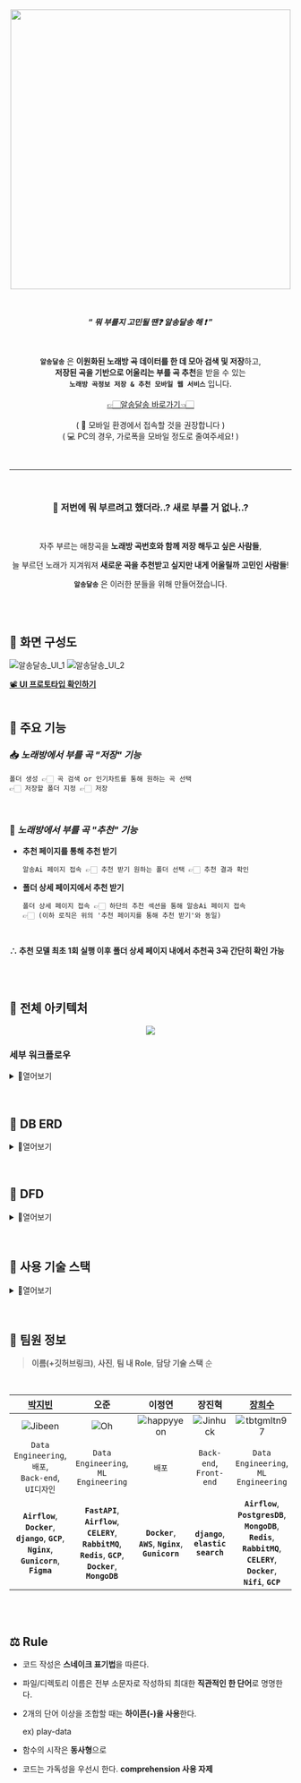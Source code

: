 <div align="center">
	
<br>
<br>

<img src="https://velog.velcdn.com/images/doodjb/post/ddc70aea-c690-4b59-ad1b-484d2b78a842/image.png" width="500"/>

<br>
<br>
<br>

**“ _뭐 부를지 고민될 땐❓ 알송달송 해 ❗_ ”**

<br>

**`알송달송`** 은 **이원화된 노래방 곡 데이터를 한 데 모아 검색 및 저장**하고, <br>
**저장된 곡을 기반으로 어울리는 부를 곡 추천**을 받을 수 있는<br> 
**`노래방 곡정보 저장 & 추천 모바일 웹 서비스`** 입니다. <br>
<br>
<a href="http://alsong-dlsong.com" target="_blank">👉🏻알송달송 바로가기👈🏻</a>
<br>
<br>
( :iphone: 모바일 환경에서 접속할 것을 권장합니다 )<br>
( 💻 PC의 경우, 가로폭을 모바일 정도로 줄여주세요! )


<br>

---
<br>

### 🤔 저번에 뭐 부르려고 했더라..? 새로 부를 거 없나..?

<br>

자주 부르는 애창곡을 **노래방 곡번호와 함께 저장 해두고 싶은 사람들**,

늘 부르던 노래가 지겨워져 **새로운 곡을 추천받고 싶지만 내게 어울릴까 고민인 사람들**!

**`알송달송`** 은 이러한 분들을 위해 만들어졌습니다.

</div>

<br>
<br>

## 🎤 화면 구성도
![알송달송_UI_1](https://velog.velcdn.com/images/doodjb/post/6f4b07f5-e024-482d-9bb4-9b6c12dfd635/image.PNG)
![알송달송_UI_2](https://velog.velcdn.com/images/doodjb/post/e69e2de1-143e-4975-8835-4679859a9e90/image.PNG)

[📽️ **UI 프로토타입 확인하기**](https://www.figma.com/proto/4SBwiDACv8g30oe4ifpTBE/%EC%95%8C%EC%86%A1%EB%8B%AC%EC%86%A1-%EC%99%84%EC%84%B1%EB%B3%B8?embed_host=notion&kind=&node-id=2-684&page-id=0:1&scaling=scale-down&starting-point-node-id=2:684&t=Kd6YvAvIhqwzJLHu-1&mode=design)
<br>
<br>
## 🎤 주요 기능

### 📥 *노래방에서 부를 곡 "저장" 기능*

	폴더 생성 👉🏻 곡 검색 or 인기차트를 통해 원하는 곡 선택
	👉🏻 저장할 폴더 지정 👉🏻 저장
<br>

### 🤖 *노래방에서 부를 곡 "추천" 기능*

-   **추천 페이지를 통해 추천 받기**
    
	    알송Ai 페이지 접속 👉🏻 추천 받기 원하는 폴더 선택 👉🏻 추천 결과 확인
    
-   **폴더 상세 페이지에서 추천 받기**
    
	    폴더 상세 페이지 접속 👉🏻 하단의 추천 섹션을 통해 알송Ai 페이지 접속 
	    👉🏻 (이하 로직은 위의 '추천 페이지를 통해 추천 받기'와 동일)
<br>

**∴ 추천 모델 최초 1회 실행 이후 폴더 상세 페이지 내에서 추천곡 3곡 간단히 확인 가능**

<br>
<br>

## 🎤 전체 아키텍처
<div align="center">
<img src="https://postfiles.pstatic.net/MjAyMzA4MTdfNTgg/MDAxNjkyMjQ1NzczOTM0.DqEh3-tAAL_VvrpKljdhA6PbkmWeUtmZTDiHltBWNnYg.wmxF7QIpdGVLqEfflzu7rSwdde6eyGK9C3g_aUBEyN0g.PNG.tbtgmltn97/image.png?type=w773"/>
</div>


### 세부 워크플로우

<details>
<summary>🔎열어보기</summary>
<div markdown="1">

<br>

<details>
<summary>📄메인 페이지</summary>
<div markdown="1">

	-   네비게이션바 (홈, 검색, 인기차트, 알송Ai, 내 정보)
	-   곡 검색 페이지 유도 버튼
	-   약식 유저 대시보드
	-   Ai 곡 추천 페이지 유도 버튼
	-   부를 곡 폴더 추가 기능

</div>
</details>

<details>
<summary>📄내 폴더 페이지</summary>
<div markdown="1">

	-   폴더 삭제
	-   폴더명 변경
	-   곡 선택
	-   선택 곡 삭제
	-   추천 곡 제안
	-   추천 곡 더보기
	-   추천 곡 지금 폴더에 추가

</div>
</details>

<details>
<summary>📄곡 검색 페이지</summary>
<div markdown="1">

	-   제목/가수 선택
	-   검색창
	-   곡 검색 결과

</div>
</details>

<details>
<summary>📄인기 차트 페이지</summary>
<div markdown="1">

	-   TJ/KY 선택 기능
	-   TOP100 인기차트
	-   선택 곡 담기 기능

</div>
</details>

<details>
<summary>📄Ai 곡 추천 페이지</summary>
<div markdown="1">

	-   모델 실행 버튼
	-   모델 추천 결과 확인(10곡)

</div>
</details>

<details>
<summary>📄마이 페이지</summary>
<div markdown="1">

	-   프로필 이미지
	-   비밀번호 변경
	-   문의하기
	-   로그아웃
	-   도움말 배너

</div>
</details>

<br>

<details>
<summary>🔒 로그인 페이지</summary>
<div markdown="1">

	-   아이디
	-   비밀번호
	-   회원가입(일반)
	-   소셜로그인(kakao 로그인)
	-   비밀번호 찾기

</div>
</details>

<details>
<summary>🔑 회원가입 페이지</summary>
<div markdown="1">

	-   이메일
	-   아이디
	-   비밀번호
	-   비밀번호 확인
	-   닉네임
	-   이메일
	-   생년월일
	-   성별
	-   로그인 페이지로

</div>
</details>

</div>
</details>

<br>
<br>

## 🎤 DB ERD

<details>
<summary>🔎열어보기</summary>
<div markdown="1">

![DB ERD](https://velog.velcdn.com/images/doodjb/post/a53bf08d-8745-4c30-9b71-b349b33da6bc/image.png)

</div>
</details>

<br>
<br>

## 🎤 DFD

<details>
<summary>🔎열어보기</summary>
<div markdown="1">
  
<details>
<summary>🧺 데이터 수집</summary>
<div markdown="1" align="center">
	<img src="https://postfiles.pstatic.net/MjAyMzA4MTdfMjMw/MDAxNjkyMjQ2MjE3NTUx.o0hyA4hhxEtAwHoAsroynVTU0mh8E9Lq9eQKwR2p6xYg.JQSgusSk2cQAA1ucnztiS6seDq3Q4tkcopbQGlKuyKAg.PNG.tbtgmltn97/image.png?type=w773"/>
 
</div>
</details>

<details>
<summary>📖모델 학습</summary>
<div markdown="1" align="center">
	<img src="https://postfiles.pstatic.net/MjAyMzA4MTdfNjQg/MDAxNjkyMjQ2MjQyMjg0.Mdrh_MhV4EsgSbLAWXLFFGpr9QbKyHEBSv_GuW66e64g.JL_Wle3hVNgZt9ovP6zZ7q_yhZt3mYjVWoexveWljeQg.PNG.tbtgmltn97/image.png?type=w773"/>
 
</div>
</details>
</details>

<br>
<br>

## 🎤 사용 기술 스택

<details>
<summary>🔎열어보기</summary>
<div markdown="1">

| ⚙️ 기술 스택 | 👇🏻 사용 목적 |
|--|--|
| **`django`** | 알송달송 웹 서비스 구현 |
| **`fastapi`** | 추천 모델 serving |
| **`word2vec`** | 곡 추천 model 학습 |
| **`AWS(bucket)`** | 학습된 모델 파일 적재 |
| **`airflow`** | 노래방 곡정보/인기차트 ETL 과정 자동화 |
| **`celery`**, **`rabbitmq`**, **`redis`** | 트래픽 분산, 로그 적재 |
| **`postgreDB`**, **`mongoDB`** | 데이터베이스 활용 |
| **`nginx`**, **`gunicorn`** | Web서버와 WAS 분리 |
| **`GCP(Google Cloud Platform)`** | 배포를 위한 클라우드 서비스 활용 |
| **`docker`**, **`docker compose`** | 배포를 위한 작업 환경 도커라이징 |
| **`elastic search`**, **`logstash`**, **`kibana`** | 검색 기능 고도화, 데이터 시각화 |
| **`OpenAI`** | ChatGPT를 활용해 추천 결과 예외 후처리 |
| **`kakaoAPI`** | 소셜 로그인 구현 |

</div>
</details>

<br>
<br>

## 🎤 팀원 정보
> **이름(+깃허브링크)**,  **사진**,  **팀 내 Role**,  **담당 기술 스택** 순
<br>

| [박지빈](https://github.com/JIBEEN) | 오준 | 이정연 | 장진혁 | [장희수](https://github.com/tbtgmltn97) | 정기원 |
|:--:|:--:|:--:|:--:|:--:|:--:|
| ![Jibeen](https://velog.velcdn.com/images/doodjb/post/26d74b51-7df9-4d58-9ff6-19781f89b15f/image.jpg) | ![Oh](https://velog.velcdn.com/images/doodjb/post/62f8d3d0-39b1-47b8-b248-984dba43267e/image.png) | ![happyyeon](http://k.kakaocdn.net/dn/igE6M/btsjnIGUOeO/hGFgMxZFmO5ueibtEKBtu0/img_640x640.jpg) | ![Jinhuck](https://velog.velcdn.com/images/doodjb/post/5457db0d-86d3-4557-a841-8fc2bb19a9d8/image.png) | ![tbtgmltn97](https://velog.velcdn.com/images/doodjb/post/3cdab865-43c7-4e46-8475-881913760507/image.png) | ![kiwon](http://k.kakaocdn.net/dn/hFPGA/btspl7OFABY/z9eM8PVAiHb6X8D8OTlsZk/img_640x640.jpg) |
| `Data Engineering`, <br>`배포`,<br>`Back-end`,<br>`UI디자인` | `Data Engineering`,<br>`ML Engineering` | `배포` | `Back-end`,<br>`Front-end` | `Data Engineering`,<br>`ML Engineering` | `Data Engineering` |
| **`Airflow`**,  <br>**`Docker`**, <br> **`django`**, **`GCP`**, <br>**`Nginx`**, <br>**`Gunicorn`**, <br>**`Figma`** | **`FastAPI`**, **`Airflow`**,<br> **`CELERY`**, **`RabbitMQ`**,<br> **`Redis`**, **`GCP`**,<br> **`Docker`**, **`MongoDB`** | **`Docker`**,<br> **`AWS`**, **`Nginx`**,<br> **`Gunicorn`** | **`django`**,<br> **`elastic search`** | **`Airflow`**, **`PostgresDB`**,<br> **`MongoDB`**, **`Redis`**,<br> **`RabbitMQ`**, **`CELERY`**, **`Docker`**,<br> **`Nifi`**, **`GCP`** | **`elastic search`**,<br> **`GCP`** |
<br>
<br>

## ⚖️ Rule

-   코드 작성은 **스네이크 표기법**을 따른다.
    
-   파일/디렉토리 이름은 전부 소문자로 작성하되 최대한 **직관적인 한 단어**로 명명한다.
    
-   2개의 단어 이상을 조합할 때는 **하이픈(-)을 사용**한다.
    
    ex) play-data
    
-   함수의 시작은 **동사형**으로
    
-   코드는 가독성을 우선시 한다. **comprehension 사용 자제**
    

